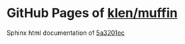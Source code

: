 GitHub Pages of [klen/muffin](https://github.com/klen/muffin.git)
===
Sphinx html documentation of [5a3201ec](https://github.com/klen/muffin/tree/5a3201ec900f4781952ef35ca2f81d1c51cae8de)
